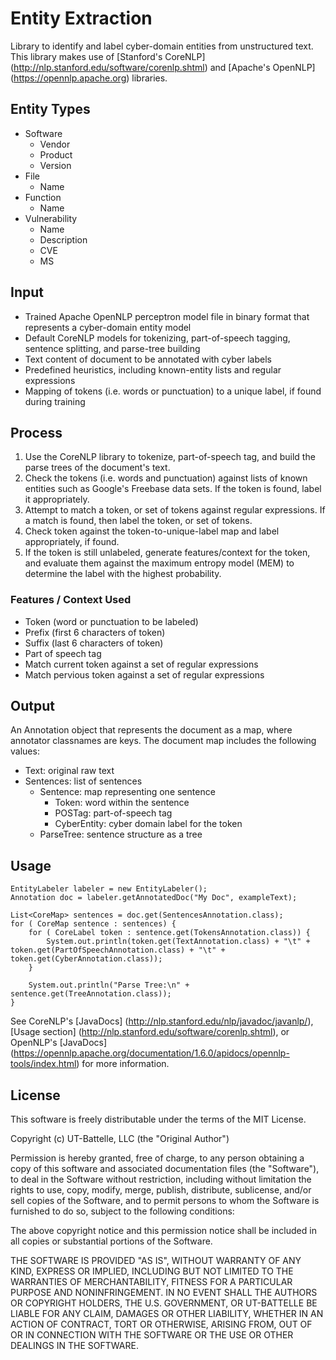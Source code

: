# Entity Extraction
Library to identify and label cyber-domain entities from unstructured text. This library makes use of [Stanford's CoreNLP] (http://nlp.stanford.edu/software/corenlp.shtml) and [Apache's OpenNLP] (https://opennlp.apache.org) libraries.

## Entity Types
* Software
	* Vendor
	* Product
	* Version
* File
	* Name
* Function
	* Name
* Vulnerability
	* Name
	* Description
	* CVE
	* MS

## Input
* Trained Apache OpenNLP perceptron model file in binary format that represents a cyber-domain entity model
* Default CoreNLP models for tokenizing, part-of-speech tagging, sentence splitting, and parse-tree building
* Text content of document to be annotated with cyber labels
* Predefined heuristics, including known-entity lists and regular expressions
* Mapping of tokens (i.e. words or punctuation) to a unique label, if found during training

## Process
1. Use the CoreNLP library to tokenize, part-of-speech tag, and build the parse trees of the document's text.
2. Check the tokens (i.e. words and punctuation) against lists of known entities such as Google's Freebase data sets. If the token is found, label it appropriately.
3. Attempt to match a token, or set of tokens against regular expressions. If a match is found, then label the token, or set of tokens.
4. Check token against the token-to-unique-label map and label appropriately, if found.
5. If the token is still unlabeled, generate features/context for the token, and evaluate them against the maximum entropy model (MEM) to determine the label with the highest probability.

### Features / Context Used
* Token (word or punctuation to be labeled)
* Prefix (first 6 characters of token)
* Suffix (last 6 characters of token)
* Part of speech tag
* Match current token against a set of regular expressions
* Match pervious token against a set of regular expressions

## Output
An Annotation object that represents the document as a map, where annotator classnames are keys. The document map includes the following values:

* Text: original raw text
* Sentences: list of sentences
  * Sentence: map representing one sentence
    * Token: word within the sentence
    * POSTag: part-of-speech tag
    * CyberEntity: cyber domain label for the token
  * ParseTree: sentence structure as a tree

## Usage
	EntityLabeler labeler = new EntityLabeler();
	Annotation doc = labeler.getAnnotatedDoc("My Doc", exampleText);

	List<CoreMap> sentences = doc.get(SentencesAnnotation.class);
	for ( CoreMap sentence : sentences) {
		for ( CoreLabel token : sentence.get(TokensAnnotation.class)) {
			System.out.println(token.get(TextAnnotation.class) + "\t" + token.get(PartOfSpeechAnnotation.class) + "\t" + token.get(CyberAnnotation.class));
		}
		
		System.out.println("Parse Tree:\n" + sentence.get(TreeAnnotation.class));			
	}

See CoreNLP's [JavaDocs] (http://nlp.stanford.edu/nlp/javadoc/javanlp/), [Usage section] (http://nlp.stanford.edu/software/corenlp.shtml), or OpenNLP's [JavaDocs] (https://opennlp.apache.org/documentation/1.6.0/apidocs/opennlp-tools/index.html) for more information.

## License
This software is freely distributable under the terms of the MIT License.

Copyright (c) UT-Battelle, LLC (the "Original Author")

Permission is hereby granted, free of charge, to any person obtaining a copy of this software and associated documentation files (the "Software"), to deal in the Software without restriction, including without limitation the rights to use, copy, modify, merge, publish, distribute, sublicense, and/or sell copies of the Software, and to permit persons to whom the Software is furnished to do so, subject to the following conditions:

The above copyright notice and this permission notice shall be included in all copies or substantial portions of the Software.

THE SOFTWARE IS PROVIDED "AS IS", WITHOUT WARRANTY OF ANY KIND, EXPRESS OR IMPLIED, INCLUDING BUT NOT LIMITED TO THE WARRANTIES OF MERCHANTABILITY, FITNESS FOR A PARTICULAR PURPOSE AND NONINFRINGEMENT. IN NO EVENT SHALL THE AUTHORS OR COPYRIGHT HOLDERS, THE U.S. GOVERNMENT, OR UT-BATTELLE BE LIABLE FOR ANY CLAIM, DAMAGES OR OTHER LIABILITY, WHETHER IN AN ACTION OF CONTRACT, TORT OR OTHERWISE, ARISING FROM, OUT OF OR IN CONNECTION WITH THE SOFTWARE OR THE USE OR OTHER DEALINGS IN THE SOFTWARE.
